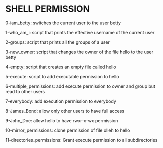 # SHELL PERMISSION

0-iam_betty: switches the current user to the user betty

1-who_am_i: script that prints the effective username of the current user

2-groups: script that  prints all the groups of a user

3-new_owner: script that changes the owner of the file hello to the user betty

4-empty:  script that creates an empty file called hello

5-execute: script to add executable permission to hello

6-multiple_permissions: add execute permission to owner and group but read to other users

7-everybody: add execution permission to everybody

8-James_Bond: allow only other users to have full access

9-John_Doe: allow hello to have rwxr-x-wx permission

10-mirror_permissions: clone permission of file olleh to hello

11-directories_permissions: Grant execute permission to all subdirectories
